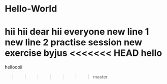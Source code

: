 # Hello-World
hii
hii dear
hii everyone
new line 1
new line 2
practise session
new exercise
byjus
<<<<<<< HEAD
hello
=======
helloooii
>>>>>>> master
